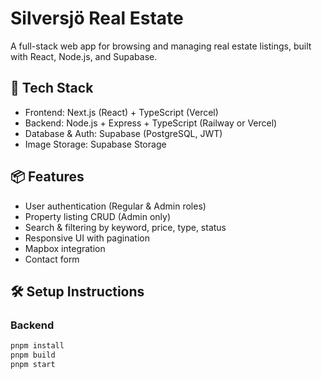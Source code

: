 # Silversjö Real Estate

A full-stack web app for browsing and managing real estate listings, built with React, Node.js, and Supabase.

## 🚀 Tech Stack

- Frontend: Next.js (React) + TypeScript (Vercel)
- Backend: Node.js + Express + TypeScript (Railway or Vercel)
- Database & Auth: Supabase (PostgreSQL, JWT)
- Image Storage: Supabase Storage

## 📦 Features

- User authentication (Regular & Admin roles)
- Property listing CRUD (Admin only)
- Search & filtering by keyword, price, type, status
- Responsive UI with pagination
- Mapbox integration
- Contact form

## 🛠️ Setup Instructions

### Backend

```bash
pnpm install
pnpm build
pnpm start
```

